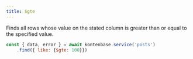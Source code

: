 ```yaml
---
title: $gte
---
```


Finds all rows whose value on the stated column is greater than or equal to the specified value.

```javascript
const { data, error } = await kontenbase.service('posts')
    .find({ like: {$gte: 100}})
```